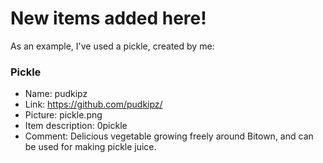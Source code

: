 # New items added here!

As an example, I've used a pickle, created by me:

### Pickle

- Name: pudkipz
- Link: https://github.com/pudkipz/
- Picture: pickle.png
- Item description: 0pickle
- Comment: Delicious vegetable growing freely around Bitown, and can be used for making pickle juice.
	
	
